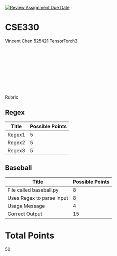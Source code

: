 [![Review Assignment Due Date](https://classroom.github.com/assets/deadline-readme-button-22041afd0340ce965d47ae6ef1cefeee28c7c493a6346c4f15d667ab976d596c.svg)](https://classroom.github.com/a/SdR_dr6w)
# CSE330
Vincent Chen 525421 TensorTorch3


<br><br><br><br><br><br><br><br><br>
Rubric

## Regex

| Title  | Possible Points | 
| ------ | --------------- | 
| Regex1 | 5               | 
| Regex2 | 5               | 
| Regex3 | 5               | 

## Baseball

| Title                     | Possible Points |
| ------------------------- | --------------- |
| File called baseball.py   | 8               |
| Uses Regex to parse input | 8               |
| Usage Message             | 4               |
| Correct Output            | 15              |

# Total Points
50
